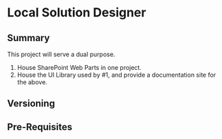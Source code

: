 # Local Solution Designer

## Summary

This project will serve a dual purpose.

1. House SharePoint Web Parts in one project.
2. House the UI Library used by #1, and provide a documentation site for the above.

## Versioning

## Pre-Requisites
